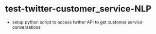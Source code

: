 # test-twitter-customer_service-NLP

* setup python script to access twitter API to get customer service conversations
